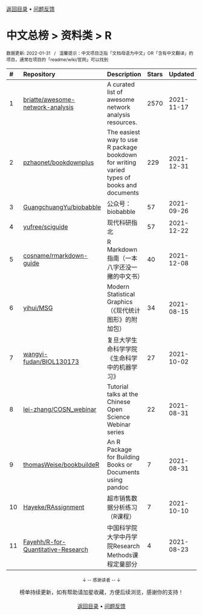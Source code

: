 <a href="https://github.com/GrowingGit/GitHub-Chinese-Top-Charts#github中文排行榜">返回目录</a> • <a href="/content/docs/feedback.md">问题反馈</a>

# 中文总榜 > 资料类 > R
<sub>数据更新: 2022-01-31&nbsp;&nbsp;&nbsp;/&nbsp;&nbsp;&nbsp;温馨提示：中文项目泛指「文档母语为中文」OR「含有中文翻译」的项目，通常在项目的「readme/wiki/官网」可以找到</sub>

|#|Repository|Description|Stars|Updated|
|:-|:-|:-|:-|:-|
|1|[briatte/awesome-network-analysis](https://github.com/briatte/awesome-network-analysis)|A curated list of awesome network analysis resources.|2570|2021-11-17|
|2|[pzhaonet/bookdownplus](https://github.com/pzhaonet/bookdownplus)|The easiest way to use R package bookdown for  writing varied types of books and documents |229|2021-12-31|
|3|[GuangchuangYu/biobabble](https://github.com/GuangchuangYu/biobabble)|公众号：biobabble|57|2021-09-26|
|4|[yufree/sciguide](https://github.com/yufree/sciguide)|现代科研指北|57|2021-12-22|
|5|[cosname/rmarkdown-guide](https://github.com/cosname/rmarkdown-guide)|R Markdown 指南（一本八字还没一撇的中文书）|40|2021-12-08|
|6|[yihui/MSG](https://github.com/yihui/MSG)|Modern Statistical Graphics （《现代统计图形》的附加包）|34|2021-08-15|
|7|[wangyi-fudan/BIOL130173](https://github.com/wangyi-fudan/BIOL130173)|复旦大学生命科学学院《生命科学中的机器学习》|27|2021-10-02|
|8|[lei-zhang/COSN_webinar](https://github.com/lei-zhang/COSN_webinar)|Tutorial talks at the Chinese Open Science Webinar series|22|2021-08-31|
|9|[thomasWeise/bookbuildeR](https://github.com/thomasWeise/bookbuildeR)|An R Package for Building Books or Documents using pandoc|7|2021-08-31|
|10|[Hayeke/RAssignment](https://github.com/Hayeke/RAssignment)|超市销售数据分析练习（R课程）|7|2021-10-10|
|11|[Fayehh/R-for-Quantitative-Research](https://github.com/Fayehh/R-for-Quantitative-Research)|中国科学院大学中丹学院Research Methods课程定量部分|4|2021-08-23|

<div align="center">
    <p><sub>↓ -- 感谢读者 -- ↓</sub></p>
    榜单持续更新，如有帮助请加星收藏，方便后续浏览，感谢你的支持！
</div>

<br/>

<div align="center"><a href="https://github.com/GrowingGit/GitHub-Chinese-Top-Charts#github中文排行榜">返回目录</a> • <a href="/content/docs/feedback.md">问题反馈</a></div>
